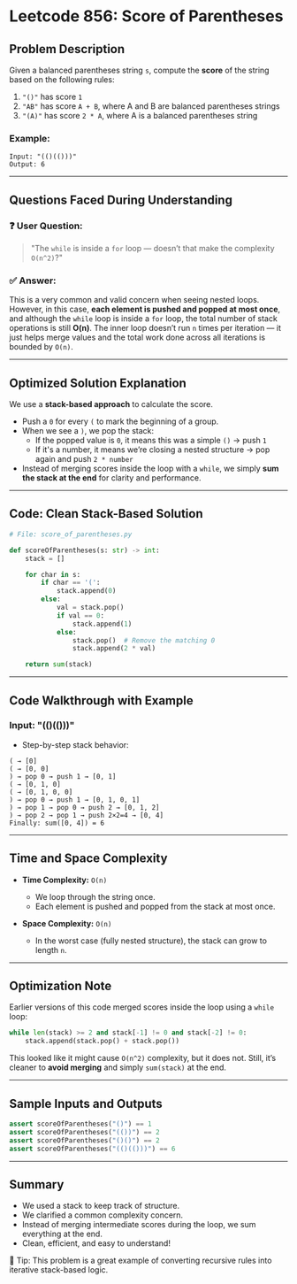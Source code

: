 # Leetcode 856: Score of Parentheses

## Problem Description
Given a balanced parentheses string `s`, compute the **score** of the string based on the following rules:

1. `"()"` has score `1`
2. `"AB"` has score `A + B`, where A and B are balanced parentheses strings
3. `"(A)"` has score `2 * A`, where A is a balanced parentheses string

### Example:
```
Input: "(()(()))"
Output: 6
```

---

## Questions Faced During Understanding

### ❓ User Question:
> "The `while` is inside a `for` loop — doesn’t that make the complexity `O(n^2)`?"

### ✅ Answer:
This is a very common and valid concern when seeing nested loops. However, in this case, **each element is pushed and popped at most once**, and although the `while` loop is inside a `for` loop, the total number of stack operations is still **O(n)**. The inner loop doesn’t run `n` times per iteration — it just helps merge values and the total work done across all iterations is bounded by `O(n)`.

---

## Optimized Solution Explanation
We use a **stack-based approach** to calculate the score.

- Push a `0` for every `(` to mark the beginning of a group.
- When we see a `)`, we pop the stack:
  - If the popped value is `0`, it means this was a simple `()` → push `1`
  - If it's a number, it means we’re closing a nested structure → pop again and push `2 * number`
- Instead of merging scores inside the loop with a `while`, we simply **sum the stack at the end** for clarity and performance.

---

## Code: Clean Stack-Based Solution
```python
# File: score_of_parentheses.py

def scoreOfParentheses(s: str) -> int:
    stack = []

    for char in s:
        if char == '(':
            stack.append(0)
        else:
            val = stack.pop()
            if val == 0:
                stack.append(1)
            else:
                stack.pop()  # Remove the matching 0
                stack.append(2 * val)

    return sum(stack)
```

---

## Code Walkthrough with Example
### Input: "(()(()))"
- Step-by-step stack behavior:
```
( → [0]
( → [0, 0]
) → pop 0 → push 1 → [0, 1]
( → [0, 1, 0]
( → [0, 1, 0, 0]
) → pop 0 → push 1 → [0, 1, 0, 1]
) → pop 1 → pop 0 → push 2 → [0, 1, 2]
) → pop 2 → pop 1 → push 2×2=4 → [0, 4]
Finally: sum([0, 4]) = 6
```

---

## Time and Space Complexity
- **Time Complexity:** `O(n)`
  - We loop through the string once.
  - Each element is pushed and popped from the stack at most once.

- **Space Complexity:** `O(n)`
  - In the worst case (fully nested structure), the stack can grow to length `n`.

---

## Optimization Note
Earlier versions of this code merged scores inside the loop using a `while` loop:
```python
while len(stack) >= 2 and stack[-1] != 0 and stack[-2] != 0:
    stack.append(stack.pop() + stack.pop())
```
This looked like it might cause `O(n^2)` complexity, but it does not. Still, it’s cleaner to **avoid merging** and simply `sum(stack)` at the end.

---

## Sample Inputs and Outputs
```python
assert scoreOfParentheses("()") == 1
assert scoreOfParentheses("(())") == 2
assert scoreOfParentheses("()()") == 2
assert scoreOfParentheses("(()(()))") == 6
```

---

## Summary
- We used a stack to keep track of structure.
- We clarified a common complexity concern.
- Instead of merging intermediate scores during the loop, we sum everything at the end.
- Clean, efficient, and easy to understand!

📌 Tip: This problem is a great example of converting recursive rules into iterative stack-based logic.

